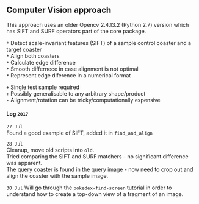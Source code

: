 ## Computer Vision approach

This approach uses an older Opencv 2.4.13.2 (Python 2.7) version which has SIFT and SURF operators part of the core package.

`*` Detect scale-invariant features (SIFT) of a sample control coaster and a target coaster  
`*` Align both coasters  
`*` Calculate edge difference  
`*` Smooth differnece in case alignment is not optimal  
`*` Represent edge diference in a numerical format  

`+` Single test sample required  
`+` Possibly generalisable to any arbitrary shape/product  
`-` Alignment/rotation can be tricky/computationally expensive  


#### Log `2017`
`27 Jul`  
Found a good example of SIFT, added it in `find_and_align`  

`28 Jul`  
Cleanup, move old scripts into `old`.  
Tried comparing the SIFT and SURF matchers - no significant difference was apparent.  
The query coaster is found in the query image - now need to crop out and align the coaster with the sample image.

`30 Jul`
Will go through the `pokedex-find-screen` tutorial in order to understand how to create a top-down view of a fragment of an image.